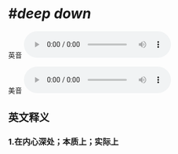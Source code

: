 # ***\#deep down*** 
英音
<audio src="./media/deep down1_AAC.aac" controls="controls"></audio>

美音
<audio src="./media/deep down1_AAC.aac" controls="controls"></audio>



  

英文释义
---
### 1.**在内心深处；本质上；实际上**  


